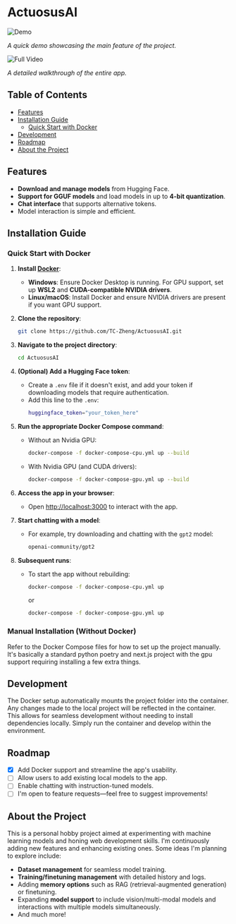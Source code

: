 # ActuosusAI

![Demo](https://github.com/user-attachments/assets/fcdffccc-391d-4aa5-9aeb-044f184d33db)

*A quick demo showcasing the main feature of the project.*

![Full Video](https://github.com/user-attachments/assets/6eab937c-9d02-4f4a-9e7d-cd33ceebff58)

*A detailed walkthrough of the entire app.*

## Table of Contents
- [Features](#features)
- [Installation Guide](#installation-guide)
  - [Quick Start with Docker](#quick-start-with-docker)
- [Development](#development)
- [Roadmap](#roadmap)
- [About the Project](#about-the-project)

## Features
- **Download and manage models** from Hugging Face.
- **Support for GGUF models** and load models in up to **4-bit quantization**.
- **Chat interface** that supports alternative tokens.
- Model interaction is simple and efficient.

## Installation Guide

### Quick Start with Docker

1. **Install [Docker](https://www.docker.com/)**:
   - **Windows**: Ensure Docker Desktop is running. For GPU support, set up **WSL2** and **CUDA-compatible NVIDIA drivers**.
   - **Linux/macOS**: Install Docker and ensure NVIDIA drivers are present if you want GPU support.

2. **Clone the repository**:
   ```bash
   git clone https://github.com/TC-Zheng/ActuosusAI.git
   ```

3. **Navigate to the project directory**:
   ```bash
   cd ActuosusAI
   ```

4. **(Optional) Add a Hugging Face token**:
   - Create a `.env` file if it doesn't exist, and add your token if downloading models that require authentication.
   - Add this line to the `.env`:
     ```bash
     huggingface_token="your_token_here"
     ```

5. **Run the appropriate Docker Compose command**:
   - Without an Nvidia GPU:
     ```bash
     docker-compose -f docker-compose-cpu.yml up --build
     ```
   - With Nvidia GPU (and CUDA drivers):
     ```bash
     docker-compose -f docker-compose-gpu.yml up --build
     ```

6. **Access the app in your browser**:
   - Open [http://localhost:3000](http://localhost:3000) to interact with the app.

7. **Start chatting with a model**:
   - For example, try downloading and chatting with the `gpt2` model:
     ```bash
     openai-community/gpt2
     ```

8. **Subsequent runs**:
   - To start the app without rebuilding:
     ```bash
     docker-compose -f docker-compose-cpu.yml up
     ```
     or
     ```bash
     docker-compose -f docker-compose-gpu.yml up
     ```

### Manual Installation (Without Docker)

Refer to the Docker Compose files for how to set up the project manually. It's basically a standard python poetry and next.js project with the gpu support requiring installing a few extra things.

## Development

The Docker setup automatically mounts the project folder into the container. Any changes made to the local project will be reflected in the container. This allows for seamless development without needing to install dependencies locally. Simply run the container and develop within the environment.

## Roadmap
- [x] Add Docker support and streamline the app's usability.
- [ ] Allow users to add existing local models to the app.
- [ ] Enable chatting with instruction-tuned models.
- [ ] I'm open to feature requests—feel free to suggest improvements!
## About the Project

This is a personal hobby project aimed at experimenting with machine learning models and honing web development skills. I'm continuously adding new features and enhancing existing ones. Some ideas I'm planning to explore include:
- **Dataset management** for seamless model training.
- **Training/finetuning management** with detailed history and logs.
- Adding **memory options** such as RAG (retrieval-augmented generation) or finetuning.
- Expanding **model support** to include vision/multi-modal models and interactions with multiple models simultaneously.
- And much more!
